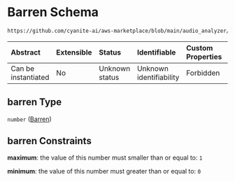 # Barren Schema

```txt
https://github.com/cyanite-ai/aws-marketplace/blob/main/audio_analyzer/schemes/marketplace_v1/schema/TaggingV8.schema.json#/$defs/MoodAdvancedScoresV1/properties/barren
```



| Abstract            | Extensible | Status         | Identifiable            | Custom Properties | Additional Properties | Access Restrictions | Defined In                                                                     |
| :------------------ | :--------- | :------------- | :---------------------- | :---------------- | :-------------------- | :------------------ | :----------------------------------------------------------------------------- |
| Can be instantiated | No         | Unknown status | Unknown identifiability | Forbidden         | Allowed               | none                | [TaggingV8.schema.json\*](../out/TaggingV8.schema.json "open original schema") |

## barren Type

`number` ([Barren](taggingv8-defs-moodadvancedscoresv1-properties-barren.md))

## barren Constraints

**maximum**: the value of this number must smaller than or equal to: `1`

**minimum**: the value of this number must greater than or equal to: `0`
